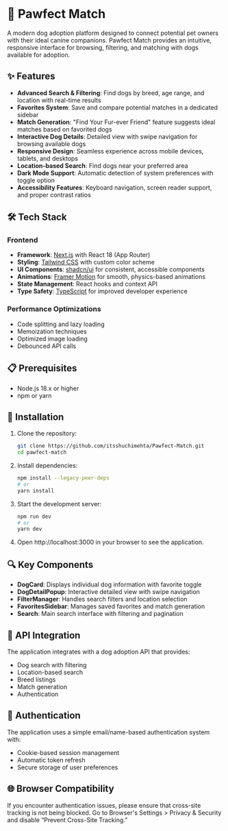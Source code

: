 # 🐾 Pawfect Match

A modern dog adoption platform designed to connect potential pet owners with their ideal canine companions. Pawfect Match provides an intuitive, responsive interface for browsing, filtering, and matching with dogs available for adoption.

## ✨ Features

- **Advanced Search & Filtering**: Find dogs by breed, age range, and location with real-time results
- **Favorites System**: Save and compare potential matches in a dedicated sidebar
- **Match Generation**: "Find Your Fur-ever Friend" feature suggests ideal matches based on favorited dogs
- **Interactive Dog Details**: Detailed view with swipe navigation for browsing available dogs
- **Responsive Design**: Seamless experience across mobile devices, tablets, and desktops
- **Location-based Search**: Find dogs near your preferred area
- **Dark Mode Support**: Automatic detection of system preferences with toggle option
- **Accessibility Features**: Keyboard navigation, screen reader support, and proper contrast ratios

## 🛠️ Tech Stack

### Frontend
- **Framework**: [Next.js](https://nextjs.org/) with React 18 (App Router)
- **Styling**: [Tailwind CSS](https://tailwindcss.com/) with custom color scheme
- **UI Components**: [shadcn/ui](https://ui.shadcn.com/) for consistent, accessible components
- **Animations**: [Framer Motion](https://www.framer.com/motion/) for smooth, physics-based animations
- **State Management**: React hooks and context API
- **Type Safety**: [TypeScript](https://www.typescriptlang.org/) for improved developer experience

### Performance Optimizations
- Code splitting and lazy loading
- Memoization techniques
- Optimized image loading
- Debounced API calls

## 📋 Prerequisites

- Node.js 18.x or higher
- npm or yarn

## 🚀 Installation

1. Clone the repository:
   ```bash
   git clone https://github.com/itsshuchimehta/Pawfect-Match.git
   cd pawfect-match
   ```
2. Install dependencies:
    ```bash
    npm install --legacy-peer-deps 
    # or
    yarn install
    ```
3. Start the development server:
    ```bash
    npm run dev
    # or
    yarn dev
    ```
4. Open http://localhost:3000 in your browser to see the application.

## 🔍 Key Components

- **DogCard**: Displays individual dog information with favorite toggle
- **DogDetailPopup**: Interactive detailed view with swipe navigation
- **FilterManager**: Handles search filters and location selection
- **FavoritesSidebar**: Manages saved favorites and match generation
- **Search**: Main search interface with filtering and pagination


## 🧩 API Integration

The application integrates with a dog adoption API that provides:

- Dog search with filtering
- Location-based search
- Breed listings
- Match generation
- Authentication


## 🔐 Authentication

The application uses a simple email/name-based authentication system with:

- Cookie-based session management
- Automatic token refresh
- Secure storage of user preferences

## 🌐 Browser Compatibility
If you encounter authentication issues, please ensure that cross-site tracking is not being blocked. Go to Browser's Settings > Privacy & Security and disable “Prevent Cross-Site Tracking.”